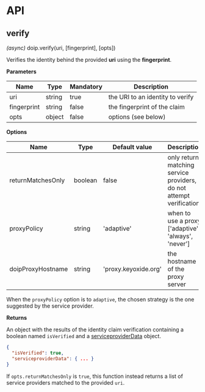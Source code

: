 # API

## verify

*(async)* doip.verify(uri, [fingerprint], [opts])

Verifies the identity behind the provided **uri** using the **fingerprint**.

**Parameters**

| Name        | Type   | Mandatory | Description                      |
|-------------|--------|-----------|----------------------------------|
| uri         | string | true      | the URI to an identity to verify |
| fingerprint | string | false     | the fingerprint of the claim     |
| opts        | object | false     | options (see below)              |

**Options**

| Name              | Type    | Default value        | Description                                                         |
|-------------------|---------|----------------------|---------------------------------------------------------------------|
| returnMatchesOnly | boolean | false                | only return matching service providers, do not attempt verification |
| proxyPolicy       | string  | 'adaptive'           | when to use a proxy ['adaptive', 'always', 'never']                 |
| doipProxyHostname | string  | 'proxy.keyoxide.org' | the hostname of the proxy server                                    |

When the `proxyPolicy` option is to `adaptive`, the chosen strategy is
the one suggested by the service provider.

**Returns**

An object with the results of the identity claim verification containing a
boolean named `isVerified` and a [serviceproviderData](serviceproviderdataobject.md#service-provider-data-object)
object.

```json
{
  "isVerified": true,
  "serviceproviderData": { ... }
}
```

If `opts.returnMatchesOnly` is `true`, this function instead returns a list of
service providers matched to the provided `uri`.
